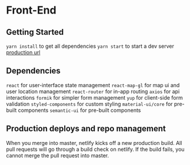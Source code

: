 # Front-End

## Getting Started

`yarn install` to get all dependencies
`yarn start` to start a dev server
[production url](https://fish-friends.netlify.com/)

## Dependencies

`react` for user-interface state management
`react-map-gl` for map ui and user location management
`react-router` for in-app routing
`axios` for api interactions
`formik` for simpler form management
`yup` for client-side form validation
`styled-components` for custom styling
`material-ui/core` for pre-built components
`semantic-ui` for pre-built components

## Production deploys and repo management

When you merge into master, netlify kicks off a new production build. All pull requests will go through a build check on netlify. If the build fails, you cannot merge the pull request into master.
